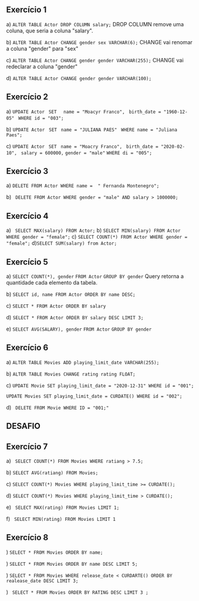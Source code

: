 ## Exercício 1

a) ```ALTER TABLE Actor DROP COLUMN salary;```
DROP COLUMN remove uma coluna, que seria a coluna "salary".

b) ```ALTER TABLE Actor CHANGE gender sex VARCHAR(6);```
CHANGE vai renomar a coluna "gender" para "sex"

c) ```ALTER TABLE Actor CHANGE gender gender VARCHAR(255);```
CHANGE vai redeclarar a coluna "gender"

d) ```ALTER TABLE Actor CHANGE gender gender VARCHAR(100);```

## Exercício 2

a) ``` UPDATE Actor  ```
```SET  ```
```name = "Moacyr Franco", ```
```birth_date = "1960-12-05" ```
```WHERE id = "003";```

b) ```UPDATE Actor ```
```SET ```
```name = "JULIANA PAES" ```
```WHERE name = "Juliana Paes"; ```

c) ```UPDATE Actor ```
```SET ```
```name = "Moacry Franco", ```
```birth_date = "2020-02-10", ```
``` salary = 600000, ```
``` gender = "male" ```
``` WHERE di = "005"; ```

## Exercício 3

a) ``` DELETE FROM Actor WHERE name =  " Fernanda Montenegro"; ```

b) ``` DELETE FROM Actor WHERE gender = "male" AND salary > 1000000;```

## Exercício 4

a) ``` SELECT MAX(salary) FROM Actor;```
b) ``` SELECT MIN(salary) FROM Actor WHERE gender = "female"; ```
c) ``` SELECT COUNT(*) FROM Actor WHERE gender = "female"; ```
d)``` SELECT SUM(salary) from Actor; ```

## Exercício 5
a) ```SELECT COUNT(*), gender```
```FROM Actor```
```GROUP BY gender```
Query retorna a quantidade cada elemento da tabela.

b) ``` SELECT id, name FROM Actor ORDER BY name DESC; ```

c) ```SELECT * FROM Actor ORDER BY salary ```

d) ```SELECT * FROM Actor ORDER BY salary DESC LIMIT 3; ```

e) ```SELECT AVG(SALARY), gender```
```FROM Actor```
```GROUP BY gender ```

## Exercício 6

a) ``` ALTER TABLE Movies ADD playing_limit_date VARCHAR(255); ```

b) ``` ALTER TABLE Movies CHANGE rating rating FLOAT; ```

c) ``` UPDATE Movie SET playing_limit_date = "2020-12-31" WHERE id = "001"; ```

```UPDATE Movies SET playing_limit_date = CURDATE() WHERE id = "002"; ```

d) ``` DELETE FROM Movie WHERE ID = "001;"```

## DESAFIO

## Exercício 7

a) ``` SELECT COUNT(*) FROM Movies WHERE ratiang > 7.5;```

b) ``` SELECT AVG(ratiang) FROM Movies; ```

c) ``` SELECT COUNT(*) Movies WHERE playing_limit_time >= CURDATE();  ```

d) ``` SELECT COUNT(*) Movies WHERE playing_limit_time > CURDATE();  ```

e) ``` SELECT MAX(rating) FROM Movies LIMIT 1;```

f) ``` SELECT MIN(rating) FROM Movies LIMIT 1```

## Exercício 8

) ``` SELECT * FROM Movies ORDER BY name; ```

) ``` SELECT * FROM Movies ORDER BY name DESC LIMIT 5; ```

) ``` SELECT * FROM Movies WHERE release_date < CURDARTE() ORDER BY realease_date DESC LIMIT 3; ```

) ``` SELECT * FROM Movies ORDER BY RATING DESC LIMIT 3 ;```